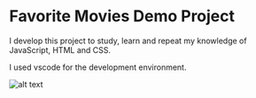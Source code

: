 # Favorite Movies Demo Project

I develop this project to study, learn and repeat my knowledge of JavaScript, HTML and CSS.

I used vscode for the development environment.

![alt text](https://github.com/mrannadinc/Favorite-Movies-Demo-Project/blob/master/images/fav%20movies.png)
